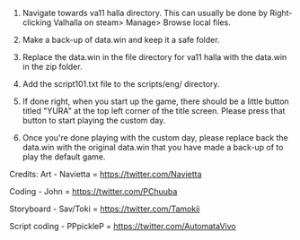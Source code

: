 1) Navigate towards va11 halla directory. This can usually be done by Right-clicking Valhalla on steam> Manage> Browse local files.

2) Make a back-up of data.win and keep it a safe folder.

2) Replace the data.win in the file directory for va11 halla with the data.win in the zip folder.

3) Add the script101.txt file to the scripts/eng/ directory.

4) If done right, when you start up the game, there should be a little button titled "YURA" at the top left corner of the title screen. Please press that button to start playing the custom day.

5) Once you're done playing with the custom day, please replace back the data.win with the original data.win that you have made a back-up of to play the default game. 

Credits:
Art - Navietta = https://twitter.com/Navietta

Coding - John = https://twitter.com/PChuuba

Storyboard - Sav/Toki = https://twitter.com/Tamokii

Script coding - PPpickleP = https://twitter.com/AutomataVivo
